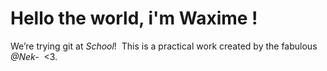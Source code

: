 # Hello the world, i'm Waxime !  #
We’re trying git at _School_! 
This is a practical work created by the fabulous *@Nek-*  <3.